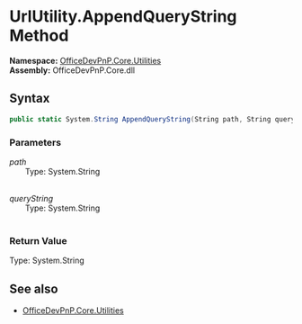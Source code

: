 # UrlUtility.AppendQueryString Method  
  

**Namespace:** [OfficeDevPnP.Core.Utilities](OfficeDevPnP.Core.Utilities.md)  
**Assembly:** OfficeDevPnP.Core.dll  
## Syntax
```C#
public static System.String AppendQueryString(String path, String queryString)
```
### Parameters
*path*  
&emsp;&emsp;Type: System.String  
&emsp;&emsp;  
  
*queryString*  
&emsp;&emsp;Type: System.String  
&emsp;&emsp;  
  
### Return Value
Type: System.String  


## See also
- [OfficeDevPnP.Core.Utilities](OfficeDevPnP.Core.Utilities.md)
